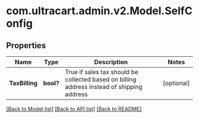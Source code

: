 # com.ultracart.admin.v2.Model.SelfConfig
## Properties

Name | Type | Description | Notes
------------ | ------------- | ------------- | -------------
**TaxBilling** | **bool?** | True if sales tax should be collected based on billing address instead of shipping address | [optional] 


[[Back to Model list]](../README.md#documentation-for-models) [[Back to API list]](../README.md#documentation-for-api-endpoints) [[Back to README]](../README.md)

